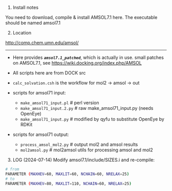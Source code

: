 1. Install notes

You need to download, compile & install AMSOL7.1 here. The executable should be named
amsol7.1

2. Location

http://comp.chem.umn.edu/amsol/

***
- Here provides ***`amsol7.1_patched`***, which is actually in use. small patches on AMSOL7.1, see https://wiki.docking.org/index.php/AMSOL
- All scripts here are from DOCK src
- `calc_solvation.csh` is the workflow for mol2 -> amsol -> out
- scripts for amsol71 input:
  - `make_amsol71_input.pl` # perl version
  - `make_amsol71_input.2.py` # raw make_amsol71_input.py (needs OpenEye)
  - `make_amsol71_input.py` # modified by qyfu to substitute OpenEye by RDKit


- scripts for amsol71 output:
  - `process_amsol_mol2.py` # output mol2 and amsol results
  - `mol2amsol.py` # mol2amsol utils for processing amsol and mol2

3. LOG (2024-07-14)
Modify amsol7.1/include/SIZES.i and re-compile:
```bash
# from
PARAMETER (MAXHEV=60, MAXLIT=60, NCHAIN=60, NRELAX=25)
# to
PARAMETER (MAXHEV=80, MAXLIT=110, NCHAIN=60, NRELAX=25)
```